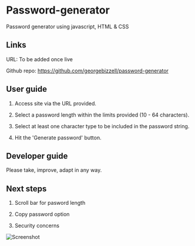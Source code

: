 # Password-generator

Password generator using javascript, HTML & CSS

## Links

URL: To be added once live

Github repo: https://github.com/georgebizzell/password-generator

## User guide

1. Access site via the URL provided.

2. Select a password length within the limits provided (10 - 64 characters).

3. Select at least one character type to be included in the password string.

4. Hit the 'Generate password' button.

## Developer guide

Please take, improve, adapt in any way.

## Next steps

1. Scroll bar for pasword length

2. Copy password option

3. Security concerns

![Screenshot](..\password-generator\2022-11-22_17h11_32.png)